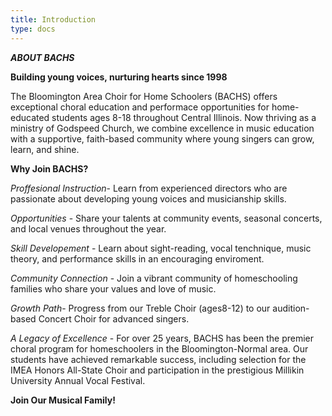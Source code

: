 ```yaml
---
title: Introduction
type: docs
---
```

***ABOUT BACHS***

**Building young voices, nurturing hearts since 1998**

The Bloomington Area Choir for Home Schoolers (BACHS) offers exceptional choral education and performace opportunities for home-educated students ages 8-18 throughout Central Illinois. Now thriving as a ministry of Godspeed Church, we combine excellence in music education with a supportive, faith-based community where young singers can grow, learn, and shine.

**Why Join BACHS?**

*Proffesional Instruction*- Learn from experienced directors who are passionate about developing young voices and musicianship skills.

*Opportunities* - Share your talents at community events, seasonal concerts, and local venues throughout the year.

*Skill Developement* - Learn about sight-reading, vocal tenchnique, music theory, and performance skills in an encouraging enviroment.

*Community Connection* - Join a vibrant community of homeschooling families who share your values and love of music.

*Growth Path*- Progress from our Treble Choir (ages8-12) to our audition-based Concert Choir for advanced singers.

*A Legacy of Excellence* - For over 25 years, BACHS has been the premier choral program for homeschoolers in the Bloomington-Normal area. Our students have achieved remarkable success, including selection for the IMEA Honors All-State Choir and participation in the prestigious Millikin University Annual Vocal Festival. 


**Join Our Musical Family!**